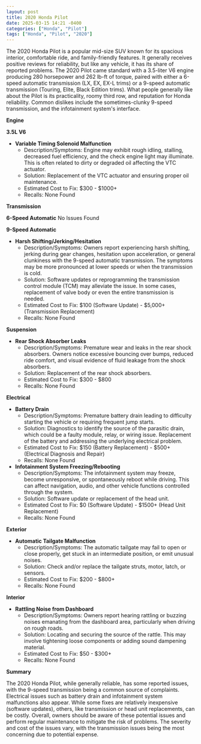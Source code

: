 ```yaml
---
layout: post
title: 2020 Honda Pilot
date: 2025-03-15 14:21 -0400
categories: ["Honda", "Pilot"]
tags: ["Honda", "Pilot", "2020"]
---
```

The 2020 Honda Pilot is a popular mid-size SUV known for its spacious interior, comfortable ride, and family-friendly features. It generally receives positive reviews for reliability, but like any vehicle, it has its share of reported problems. The 2020 Pilot came standard with a 3.5-liter V6 engine producing 280 horsepower and 262 lb-ft of torque, paired with either a 6-speed automatic transmission (LX, EX, EX-L trims) or a 9-speed automatic transmission (Touring, Elite, Black Edition trims). What people generally like about the Pilot is its practicality, roomy third row, and reputation for Honda reliability. Common dislikes include the sometimes-clunky 9-speed transmission, and the infotainment system's interface.

**Engine**

**3.5L V6**
*   **Variable Timing Solenoid Malfunction**
    *   Description/Symptoms: Engine may exhibit rough idling, stalling, decreased fuel efficiency, and the check engine light may illuminate. This is often related to dirty or degraded oil affecting the VTC actuator.
    *   Solution: Replacement of the VTC actuator and ensuring proper oil maintenance.
    *   Estimated Cost to Fix: $300 - $1000+
    *   Recalls: None Found

**Transmission**

**6-Speed Automatic**
No Issues Found

**9-Speed Automatic**
*   **Harsh Shifting/Jerking/Hesitation**
    *   Description/Symptoms: Owners report experiencing harsh shifting, jerking during gear changes, hesitation upon acceleration, or general clunkiness with the 9-speed automatic transmission. The symptoms may be more pronounced at lower speeds or when the transmission is cold.
    *   Solution: Software updates or reprogramming the transmission control module (TCM) may alleviate the issue. In some cases, replacement of valve body or even the entire transmission is needed.
    *   Estimated Cost to Fix: $100 (Software Update) - $5,000+ (Transmission Replacement)
    *   Recalls: None Found

**Suspension**

*   **Rear Shock Absorber Leaks**
    *   Description/Symptoms: Premature wear and leaks in the rear shock absorbers. Owners notice excessive bouncing over bumps, reduced ride comfort, and visual evidence of fluid leakage from the shock absorbers.
    *   Solution: Replacement of the rear shock absorbers.
    *   Estimated Cost to Fix: $300 - $800
    *   Recalls: None Found

**Electrical**

*   **Battery Drain**
    *   Description/Symptoms: Premature battery drain leading to difficulty starting the vehicle or requiring frequent jump starts.
    *   Solution: Diagnostics to identify the source of the parasitic drain, which could be a faulty module, relay, or wiring issue. Replacement of the battery and addressing the underlying electrical problem.
    *   Estimated Cost to Fix: $150 (Battery Replacement) - $500+ (Electrical Diagnosis and Repair)
    *   Recalls: None Found
*   **Infotainment System Freezing/Rebooting**
    *   Description/Symptoms: The infotainment system may freeze, become unresponsive, or spontaneously reboot while driving. This can affect navigation, audio, and other vehicle functions controlled through the system.
    *   Solution: Software update or replacement of the head unit.
    *   Estimated Cost to Fix: $0 (Software Update) - $1500+ (Head Unit Replacement)
    *   Recalls: None Found

**Exterior**

*   **Automatic Tailgate Malfunction**
    *   Description/Symptoms: The automatic tailgate may fail to open or close properly, get stuck in an intermediate position, or emit unusual noises.
    *   Solution: Check and/or replace the tailgate struts, motor, latch, or sensors.
    *   Estimated Cost to Fix: $200 - $800+
    *   Recalls: None Found

**Interior**

*   **Rattling Noise from Dashboard**
    *   Description/Symptoms: Owners report hearing rattling or buzzing noises emanating from the dashboard area, particularly when driving on rough roads.
    *   Solution: Locating and securing the source of the rattle. This may involve tightening loose components or adding sound dampening material.
    *   Estimated Cost to Fix: $50 - $300+
    *   Recalls: None Found

**Summary**

The 2020 Honda Pilot, while generally reliable, has some reported issues, with the 9-speed transmission being a common source of complaints. Electrical issues such as battery drain and infotainment system malfunctions also appear. While some fixes are relatively inexpensive (software updates), others, like transmission or head unit replacements, can be costly. Overall, owners should be aware of these potential issues and perform regular maintenance to mitigate the risk of problems. The severity and cost of the issues vary, with the transmission issues being the most concerning due to potential expense.

